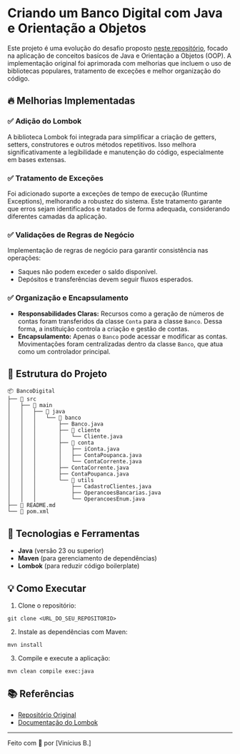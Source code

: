 # Criando um Banco Digital com Java e Orientação a Objetos

Este projeto é uma evolução do desafio proposto [neste repositório](https://github.com/falvojr/lab-banco-digital-oo/tree/master), focado na aplicação de conceitos basícos de Java e Orientação a Objetos (OOP). A implementação original foi aprimorada com melhorias que incluem o uso de bibliotecas populares, tratamento de exceções e melhor organização do código.

## 🔥 Melhorias Implementadas

### ✅ Adição do Lombok

A biblioteca Lombok foi integrada para simplificar a criação de getters, setters, construtores e outros métodos repetitivos. Isso melhora significativamente a legibilidade e manutenção do código, especialmente em bases extensas.

### ✅ Tratamento de Exceções

Foi adicionado suporte a exceções de tempo de execução (Runtime Exceptions), melhorando a robustez do sistema. Este tratamento garante que erros sejam identificados e tratados de forma adequada, considerando diferentes camadas da aplicação.

### ✅ Validações de Regras de Negócio

Implementação de regras de negócio para garantir consistência nas operações:

- Saques não podem exceder o saldo disponível.
- Depósitos e transferências devem seguir fluxos esperados.

### ✅ Organização e Encapsulamento

- **Responsabilidades Claras:** Recursos como a geração de números de contas foram transferidos da classe `Conta` para a classe `Banco`. Dessa forma, a instituição controla a criação e gestão de contas.
- **Encapsulamento:** Apenas o `Banco` pode acessar e modificar as contas. Movimentações foram centralizadas dentro da classe `Banco`, que atua como um controlador principal.

## 📁 Estrutura do Projeto

```
📦 BancoDigital
├── 📂 src
│   ├── 📂 main
│   │   ├── 📂 java
│   │   │   └── 📂 banco
│   │   │       ├── Banco.java
│   │   │       ├── 📂 cliente
│   │   │       │   └── Cliente.java
│   │   │       ├── 📂 conta
│   │   │       │   ├── iConta.java
│   │   │       │   ├── ContaPoupanca.java
│   │   │       │   └── ContaCorrente.java
│   │   │       ├── ContaCorrente.java
│   │   │       ├── ContaPoupanca.java
│   │   │       └── 📂 utils
│   │   │           ├── CadastroClientes.java
│   │   │           ├── OperancoesBancarias.java
│   │   │           └── OperancoesEnum.java
├── 📜 README.md
└── 📜 pom.xml
```

## 🚀 Tecnologias e Ferramentas

- **Java** (versão 23 ou superior)
- **Maven** (para gerenciamento de dependências)
- **Lombok** (para reduzir código boilerplate)

## 💡 Como Executar

1. Clone o repositório:

```
git clone <URL_DO_SEU_REPOSITORIO>
```

2. Instale as dependências com Maven:

```
mvn install
```

3. Compile e execute a aplicação:

```
mvn clean compile exec:java
```

## 📚 Referências

- [Repositório Original](https://github.com/falvojr/lab-banco-digital-oo/tree/master)
- [Documentação do Lombok](https://projectlombok.org/)

---

Feito com 💙 por [Vinícius B.]
